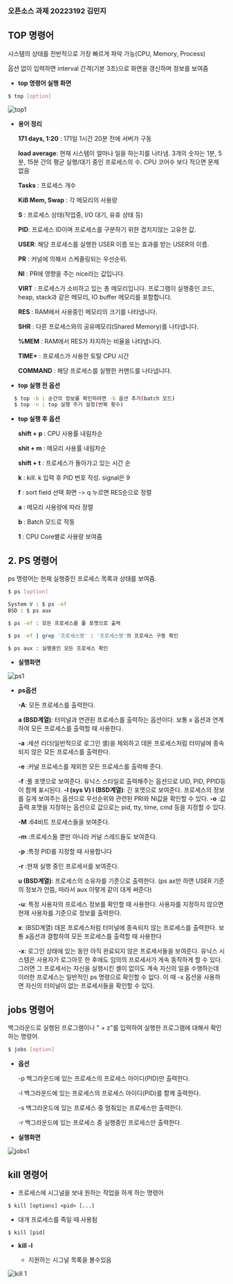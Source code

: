 ### 오픈소스 과제 20223192 김민지

## TOP 명령어


시스템의 상태를 전반적으로 가장 빠르게 파악 가능(CPU, Memory, Process)


옵션 없이 입력하면 interval 간격(기본 3초)으로 화면을 갱신하며 정보를 보여줌



* **top 명령어 실행 화면**
```bash
$ top [option]
```


![top1](https://github.com/minji0102/minji-sw/assets/133829885/b87c0928-53d8-4c3e-be84-b33eeafffa53)



* **용어 정리**

 
  **171 days,  1:20** : 171일 1시간 20분 전에 서버가 구동


  **load average**: 현재 시스템이 얼마나 일을 하는지를 나타냄. 3개의 숫자는 1분, 5분, 15분 간의 평균 실행/대기 중인 프로세스의 수. CPU 코어수 보다 적으면 문제 없음


  **Tasks** : 프로세스 개수


  **KiB Mem, Swap** : 각 메모리의 사용량


  **S** : 프로세스 상태(작업중, I/O 대기, 유휴 상태 등)


  **PID**:
프로세스 ID이며 프로세스를 구분하기 위한 겹치지않는 고유한 값.


  **USER**: 
해당 프로세스를 실행한 USER 이름 또는 효과를 받는 USER의 이름.


  **PR** : 커널에 의해서 스케줄링되는 우선순위.


  **NI** : PR에 영향을 주는 nice라는 값입니다.



  **VIRT** : 프로세스가 소비하고 있는 총 메모리입니다. 프로그램이 실행중인 코드, heap, stack과 같은 메모리, IO buffer 메모리를 포함합니다.


  **RES** : RAM에서 사용중인 메모리의 크기를 나타냅니다.


  **SHR** : 다른 프로세스와의 공유메모리(Shared Memory)를 나타냅니다.


  **%MEM** : RAM에서 RES가 차지하는 비율을 나타냅니다.


  **TIME+** : 프로세스가 사용한 토탈 CPU 시간


  **COMMAND** : 해당 프로세스를 실행한 커맨드를 나타냅니다.



* **top 실행 전 옵션**

```bash
  $ top -b : 순간의 정보를 확인하려면 -b 옵션 추가(batch 모드)
  $ top -n : top 실행 주기 설정(반복 횟수)
  ```
  
  
* **top 실행 후 옵션**


  **shift + p** : CPU 사용률 내림차순


  **shit + m** : 메모리 사용률 내림차순


  **shift + t** : 프로세스가 돌아가고 있는 시간 순
 

  **k** : kill. k 입력 후 PID 번호 작성. signal은 9


  **f** : sort field 선택 화면 -> q 누르면 RES순으로 정렬


  **a** : 메모리 사용량에 따라 정렬


  **b** : Batch 모드로 작동


  **1** : CPU Core별로 사용량 보여줌
  
  
## 2. PS 명령어


ps 명령어는 현재 실행중인 프로세스 목록과 상태를 보여줌.

```bash
$ ps [option]

System V : $ ps -ef
BSD : $ ps aux
```


```bash
$ ps -ef : 모든 프로세스를 풀 포맷으로 출력
```


 ```bash
 $ ps -ef | grep '프로세스명' : '프로세스명'의 프로세스 구동 확인
 ```
 
 
 ```bash
$ ps aux : 실행중인 모든 프로세스 확인
```


* **실행화면**


![ps1](https://github.com/minji0102/minji-sw/assets/133829885/3ab7dddb-8249-4df7-ba79-a485a24f6dfa)

* **ps옵션**


  **-A**: 모든 프로세스를 출력한다.
  
  
  **a (BSD계열)**: 	터미널과 연관된 프로세스를 출력하는 옵션이다. 보통 x 옵션과 연계하여 모든 프로세스를 출력할 때 사용한다. 
  
  
  **-a**	:세션 리더(일반적으로 로그인 셸)을 제외하고 데몬 프로세스처럼 터미널에 종속되지 않은 모든 프로세스를 출력한다.
  
  
  **-e**	:커널 프로세스를 제외한 모든 프로세스를 출력해 준다.
  
  
  **-f**	:풀 포맷으로 보여준다.
                 유닉스 스타일로 출력해주는 옵션으로 UID, PID, PPID등이 함께 표시된다.
  **-l (sys V)
  l (BSD계열)**:   긴 포맷으로 보여준다.
                 프로세스의 정보를 길게 보여주는 옵션으로 우선순위와 관련된 PRI와 NI값을 확인할 수 있다. 
  **-o**  :값 출력 포맷을 지정하는 옵션으로 값으로는 pid, tty, time, cmd 등을 지정할 수 있다.
  
  
  **-M**  :64비트 프로세스들을 보여준다.
  
  
  **-m**	:프로세스들 뿐만 아니라 커널 스레드들도 보여준다. 
  
  
  **-p**	:특정 PID를 지정할 때 사용합니다 
  
  
  **-r**	:현재 실행 중인 프로세서를 보여준다. 
  
  
  **u (BSD계열)**: 	프로세스의 소유자를 기준으로 출력한다. (ps ax만 하면 USER 기준의 정보가 안뜸, 따라서 aux 이렇게 같이 대게 써준다) 
  
  
  **-u**:	특정 사용자의 프로세스 정보를 확인할 때 사용한다. 사용자를 지정하지 않으면 현재 사용자를 기준으로 정보를 출력한다. 
  
  
  **x**: (BSD계열)	데몬 프로세스처럼 터미널에 종속되지 않는 프로세스를 출력한다. 보통 a옵션과 결합하여 모든 프로세스를 출력할 때 사용한다
  
  
  **-x**:	로그인 상태에 있는 동안 아직 완료되지 않은 프로세서들을 보여준다. 유닉스 시스템은 사용자가 로그아웃 한 후에도 임의의 프로세서가 게속 동작하게 할 수 있다. 그러면 그 프로세서는 자신을 실행시킨 셸이 없이도 계속 자신의 일을 수행하는데 이러한 프로세스는 일반적인 ps 명령으로 확인할 수 잆다. 이 때 -x 옵션을 사용하면 자신의 터미널이 없는 프로세서들을 확인할 수 있다. 
 
 
 ## jobs 명령어
 
 
백그라운드로 실행된 프로그램이나 "<Ctrl> + z"를 입력하여 실행한 프로그램에 대해서 확인하는 명령어.

  
 ```bash
$ jobs [option]
```
  
  
* **옵션**
  

  -p	백그라운드에 있는 프로세스의 프로세스 아이디(PID)만 출력한다.
  
  
  -l	백그라운드에 있는 프로세스의 프로세스 아이디(PID)를 함께 출력한다.
  
  
  -s	백그라운드에 있는 프로세스 중 멈춰있는 프로세스만 출력한다.
  
  
  -r	백그라운드에 있는 프로세스 중 실행중인 프로세스만 출력한다.
  
 * **실행화면**
  
  
  ![jobs1](https://github.com/minji0102/minji-sw/assets/133829885/1112209e-f1ad-4459-9759-125dce55aab7)
  
  
## kill 명령어
  
 * 프로세스에 시그널을 보내 원하는 작업을 하게 하는 명령어
  ```
  $ kill [options] <pid> [...]
  ```
    
  
 * 대개 프로세스를 죽일 때 사용됨
  
  ```
  $ kill [pid]
  ```
  
  * **kill -l**
  
  
    * 지원하는 시그널 목록을 볼수있음
  
  
  ![kill 1](https://github.com/minji0102/minji-sw/assets/133829885/dadea8e8-f0e4-4f80-85f9-e90fbc96d0fb)

  
  
  
  
